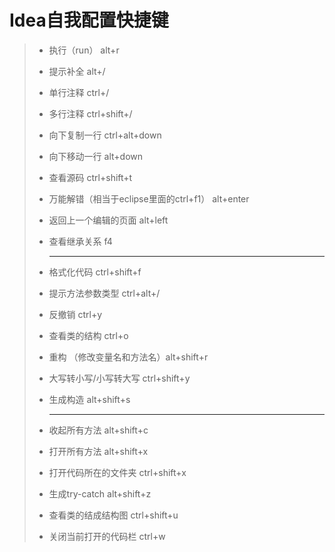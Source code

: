 # Idea自我配置快捷键

> - 执行（run） alt+r
>
> - 提示补全  alt+/
>
> - 单行注释 ctrl+/
>
> - 多行注释 ctrl+shift+/
>
> - 向下复制一行 ctrl+alt+down
>
> - 向下移动一行 alt+down
>
> - 查看源码 ctrl+shift+t
>
> - 万能解错（相当于eclipse里面的ctrl+f1） alt+enter
>
> - 返回上一个编辑的页面 alt+left
>
> - 查看继承关系 f4
>
>   ------
>
> - 格式化代码 ctrl+shift+f
>
> - 提示方法参数类型 ctrl+alt+/
>
> - 反撤销 ctrl+y
>
> - 查看类的结构 ctrl+o
>
> - 重构 （修改变量名和方法名）alt+shift+r
>
> - 大写转小写/小写转大写 ctrl+shift+y
>
> - 生成构造 alt+shift+s
>
>   ------
>
> - 收起所有方法 alt+shift+c
>
> - 打开所有方法 alt+shift+x
>
> - 打开代码所在的文件夹 ctrl+shift+x
>
> - 生成try-catch   alt+shift+z
>
> - 查看类的结成结构图 ctrl+shift+u
>
> - 关闭当前打开的代码栏 ctrl+w
>
> 